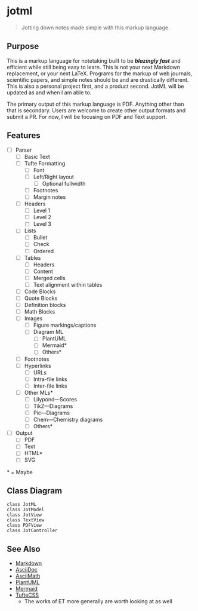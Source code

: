 # jotml
> Jotting down notes made simple with this markup language.

## Purpose

This is a markup language for notetaking built to be ***blazingly fast*** and
efficient while still being easy to learn. This is not your next Markdown
replacement, or your next LaTeX. Programs for the markup of web journals,
scientific papers, and simple notes should be and are drastically different.
This is also a personal project first, and a product second. JotML will be
updated as and when I am able to.

The primary output of this markup language is PDF. Anything other than that is
secondary. Users are welcome to create other output formats and submit a PR.
For now, I will be focusing on PDF and Text support.

## Features

+ [ ] Parser
  + [ ] Basic Text
  + [ ] Tufte Formatting
    + [ ] Font
    + [ ] Left/Right layout
      + [ ] Optional fullwidth
    + [ ] Footnotes
    + [ ] Margin notes
  + [ ] Headers
    + [ ] Level 1
    + [ ] Level 2
    + [ ] Level 3
  + [ ] Lists
    + [ ] Bullet
    + [ ] Check
    + [ ] Ordered
  + [ ] Tables
    + [ ] Headers
    + [ ] Content
    + [ ] Merged cells
    + [ ] Text alignment within tables
  + [ ] Code Blocks
  + [ ] Quote Blocks
  + [ ] Definition blocks
  + [ ] Math Blocks
  + [ ] Images
    + [ ] Figure markings/captions
    + [ ] Diagram ML
      + [ ] PlantUML
      + [ ] Mermaid\*
      + [ ] Others\*
  + [ ] Footnotes
  + [ ] Hyperlinks
    + [ ] URLs
    + [ ] Intra-file links
    + [ ] Inter-file links
  + [ ] Other MLs\*
    + [ ] Lilypond—Scores
    + [ ] TikZ—Diagrams
    + [ ] Pic—Diagrams
    + [ ] Chem—Chemistry diagrams
    + [ ] Others\*
+ [ ] Output
  + [ ] PDF
  + [ ] Text
  + [ ] HTML\*
  + [ ] SVG

\* = Maybe

## Class Diagram

<!-- Class Diagram Src -->
```plantuml
class JotML
class JotModel
class JotView
class TextView
class PDFView
class JotController
```
<!-- -->

## See Also

<!-- TODO: Add Links -->
+ [Markdown]()
+ [AsciiDoc]()
+ [AsciiMath]()
+ [PlantUML]()
+ [Mermaid]()
+ [TufteCSS]()
  + The works of ET more generally are worth looking at as well
